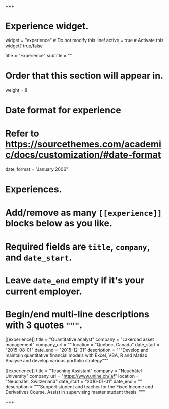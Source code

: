 +++
# Experience widget.
widget = "experience"  # Do not modify this line!
active = true  # Activate this widget? true/false

title = "Experience"
subtitle = ""

# Order that this section will appear in.
weight = 8

# Date format for experience
#   Refer to https://sourcethemes.com/academic/docs/customization/#date-format
date_format = "January 2006"

# Experiences.
#   Add/remove as many `[[experience]]` blocks below as you like.
#   Required fields are `title`, `company`, and `date_start`.
#   Leave `date_end` empty if it's your current employer.
#   Begin/end multi-line descriptions with 3 quotes `"""`.
[[experience]]
  title = "Quantitative analyst"
  company = "Lakeroad asset management"
  company_url = ""
  location = "Québec, Canada"
  date_start = "2015-08-01"
  date_end = "2015-12-31"
  description = """Develop and maintain quantitative financial models with Excel, VBA, R and Matlab  Analyse and develop various portfolio strategy"""


[[experience]]
  title = "Teaching Assistant"
  company = "Neuchâtel University"
  company_url = "https://www.unine.ch/iaf"
  location = "Neuchâtel, Switzerland"
  date_start = "2016-01-01"
  date_end = ""
  description = """Support student and teacher for the Fixed Income and Derivatives Course. Assist in supervising master student thesis.  """

+++

